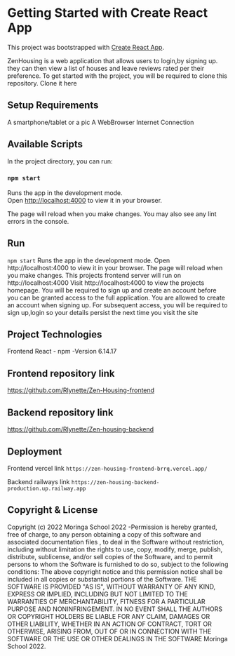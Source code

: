 # Getting Started with Create React App

This project was bootstrapped with [Create React App](https://github.com/facebook/create-react-app).


ZenHousing is a web application that allows users to login,by signing up. they can then view a list of houses and leave reviews rated per their preference. To get started with the project, you will be required to clone this repository. Clone it here

## Setup Requirements

A smartphone/tablet or a pic A WebBrowser Internet Connection


## Available Scripts

In the project directory, you can run:

### `npm start`

Runs the app in the development mode.\
Open [http://localhost:4000](http://localhost:4000) to view it in your browser.

The page will reload when you make changes.
You may also see any lint errors in the console.

## Run
`npm start` Runs the app in the development mode.
Open http://localhost:4000 to view it in your browser. The page will reload when you make changes.
This projects frontend server will run on http://localhost:4000 Visit http://localhost:4000 to view the projects homepage. You will be required to sign up and create an account before you can be granted access to the full application. You are allowed to create an account when signing up. For subsequent access, you will be required to sign up,login so your details persist the next time you visit the site


## Project Technologies
Frontend React - npm -Version 6.14.17


## Frontend repository link
https://github.com/Rlynette/Zen-Housing-frontend


## Backend repository link
https://github.com/Rlynette/Zen-housing-backend


## Deployment
Frontend vercel link
`https://zen-housing-frontend-brrq.vercel.app/`


 Backend railways link
`https://zen-housing-backend-production.up.railway.app`


## Copyright & License
Copyright (c) 2022 Moringa School 2022 -Permission is hereby granted, free of charge, to any person obtaining a copy of this software and associated documentation files , to deal in the Software without restriction, including without limitation the rights to use, copy, modify, merge, publish, distribute, sublicense, and/or sell copies of the Software, and to permit persons to whom the Software is furnished to do so, subject to the following conditions: The above copyright notice and this permission notice shall be included in all copies or substantial portions of the Software. THE SOFTWARE IS PROVIDED "AS IS", WITHOUT WARRANTY OF ANY KIND, EXPRESS OR IMPLIED, INCLUDING BUT NOT LIMITED TO THE WARRANTIES OF MERCHANTABILITY, FITNESS FOR A PARTICULAR PURPOSE AND NONINFRINGEMENT. IN NO EVENT SHALL THE AUTHORS OR COPYRIGHT HOLDERS BE LIABLE FOR ANY CLAIM, DAMAGES OR OTHER LIABILITY, WHETHER IN AN ACTION OF CONTRACT, TORT OR OTHERWISE, ARISING FROM, OUT OF OR IN CONNECTION WITH THE SOFTWARE OR THE USE OR OTHER DEALINGS IN THE SOFTWARE Moringa School 2022. 



